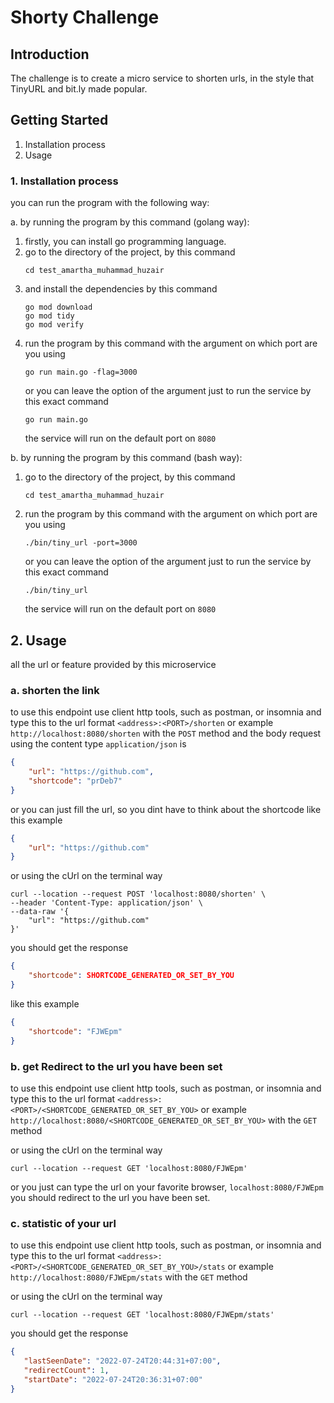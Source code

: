 # Shorty Challenge
## Introduction
The challenge is to create a micro service to shorten urls,
in the style that TinyURL and bit.ly made popular.

## Getting Started
1.	Installation process
2.	Usage

### 1. Installation process
you can run the program with the following way:

a. by running the program by this command (golang way):
1. firstly, you can install go programming language.
2. go to the directory of the project, by this command
    ```shell
    cd test_amartha_muhammad_huzair
    ```
3. and install the dependencies by this command
    ```shell
    go mod download
    go mod tidy
    go mod verify
    ```
4. run the program by this command with the argument on which port are you using
    ```shell
    go run main.go -flag=3000
    ```
   or you can leave the option of the argument just to run the service by this exact command
   ```shell
   go run main.go
   ```
   the service will run on the default port on `8080`

b. by running the program by this command (bash way):
1. go to the directory of the project, by this command
     ```shell
     cd test_amartha_muhammad_huzair
     ```
2. run the program by this command with the argument on which port are you using
     ```shell
     ./bin/tiny_url -port=3000
     ```
   or you can leave the option of the argument just to run the service by this exact command
   ```shell
   ./bin/tiny_url
   ```
   the service will run on the default port on `8080`

## 2. Usage
all the url or feature provided by this microservice

### a. shorten the link
to use this endpoint use client http tools, such as postman, or insomnia and type this to the url format
`<address>:<PORT>/shorten` or example `http://localhost:8080/shorten` with the `POST` method
and the body request using the content type `application/json` is 
```json
{
    "url": "https://github.com",
    "shortcode": "prDeb7"
}
```
or you can just fill the url, so you dint have to think about the shortcode
like this example
```json
{
    "url": "https://github.com"
}
```

or using the cUrl on the terminal way
```shell
curl --location --request POST 'localhost:8080/shorten' \
--header 'Content-Type: application/json' \
--data-raw '{
    "url": "https://github.com"
}'
```

you should get the response

```json
{
    "shortcode": SHORTCODE_GENERATED_OR_SET_BY_YOU
}
```

like this example
```json
{
    "shortcode": "FJWEpm"
}
```

### b. get Redirect to the url you have been set
to use this endpoint use client http tools, such as postman, or insomnia and type this to the url format
`<address>:<PORT>/<SHORTCODE_GENERATED_OR_SET_BY_YOU>` 
or example `http://localhost:8080/<SHORTCODE_GENERATED_OR_SET_BY_YOU>` with the `GET` method

or using the cUrl on the terminal way 
```shell
curl --location --request GET 'localhost:8080/FJWEpm'
```

or you just can type the url on your favorite browser, `localhost:8080/FJWEpm` 
you should redirect to the url you have been set.

### c. statistic of your url
to use this endpoint use client http tools, such as postman, or insomnia and type this to the url format
`<address>:<PORT>/<SHORTCODE_GENERATED_OR_SET_BY_YOU>/stats`
or example `http://localhost:8080/FJWEpm/stats` with the `GET` method

or using the cUrl on the terminal way
```shell
curl --location --request GET 'localhost:8080/FJWEpm/stats'
```

you should get the response

```json
{
   "lastSeenDate": "2022-07-24T20:44:31+07:00",
   "redirectCount": 1,
   "startDate": "2022-07-24T20:36:31+07:00"
}
```